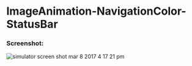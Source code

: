 # ImageAnimation-NavigationColor-StatusBar
### Screenshot:
![simulator screen shot mar 8 2017 4 17 21 pm](https://cloud.githubusercontent.com/assets/25697207/23699874/165961ea-041b-11e7-92ac-963e2db5411e.png)

